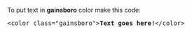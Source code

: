To put text in <b>gainsboro</b> color make this code:
<pre>&lt;color class="gainsboro"&gt;<b>Text goes here!</b>&lt;/color&gt;</pre>
